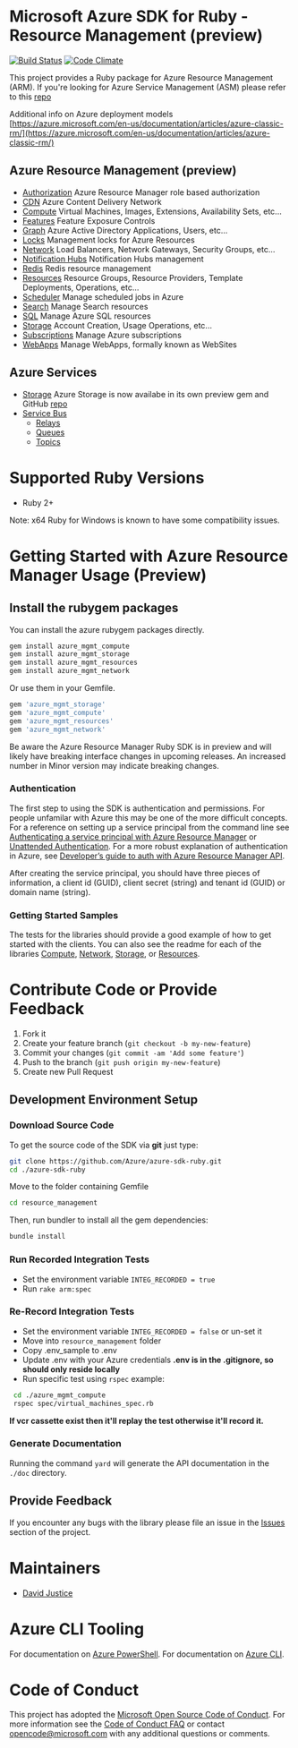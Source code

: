 
# Microsoft Azure SDK for Ruby - Resource Management (preview)
[![Build Status](https://travis-ci.org/Azure/azure-sdk-ruby.png?branch=master)](https://travis-ci.org/Azure/azure-sdk-ruby) [![Code Climate](https://codeclimate.com/github/Azure/azure-sdk-ruby/badges/gpa.svg)](https://codeclimate.com/github/Azure/azure-sdk-ruby)

This project provides a Ruby package for Azure Resource Management (ARM).
If you're looking for Azure Service Management (ASM) please refer to this [repo](https://github.com/Azure/azure-sdk-for-ruby/tree/master/service_management)

Additional info on Azure deployment models [https://azure.microsoft.com/en-us/documentation/articles/azure-classic-rm/](https://azure.microsoft.com/en-us/documentation/articles/azure-classic-rm/)

## Azure Resource Management (preview)
* [Authorization](https://rubygems.org/gems/azure_mgmt_authorization) Azure Resource Manager role based authorization
* [CDN](https://rubygems.org/gems/azure_mgmt_cdn) Azure Content Delivery Network
* [Compute](https://rubygems.org/gems/azure_mgmt_compute) Virtual Machines, Images, Extensions, Availability Sets, etc...
* [Features](https://rubygems.org/gems/azure_mgmt_features) Feature Exposure Controls
* [Graph](https://rubygems.org/gems/azure_mgmt_graph) Azure Active Directory Applications, Users, etc...
* [Locks](https://rubygems.org/gems/azure_mgmt_locks) Management locks for Azure Resources
* [Network](https://rubygems.org/gems/azure_mgmt_network) Load Balancers, Network Gateways, Security Groups, etc...
* [Notification Hubs](https://rubygems.org/gems/azure_mgmt_notification_hubs) Notification Hubs management
* [Redis](https://rubygems.org/gems/azure_mgmt_redis) Redis resource management
* [Resources](https://rubygems.org/gems/azure_mgmt_resources) Resource Groups, Resource Providers, Template Deployments, Operations, etc...
* [Scheduler](https://rubygems.org/gems/azure_mgmt_scheduler) Manage scheduled jobs in Azure
* [Search](https://rubygems.org/gems/azure_mgmt_search) Manage Search resources
* [SQL](https://rubygems.org/gems/azure_mgmt_sql) Manage Azure SQL resources
* [Storage](https://rubygems.org/gems/azure_mgmt_storage) Account Creation, Usage Operations, etc...
* [Subscriptions](https://rubygems.org/gems/azure_mgmt_subscriptions) Manage Azure subscriptions
* [WebApps](https://rubygems.org/gems/azure_mgmt_web) Manage WebApps, formally known as WebSites

## Azure Services
* [Storage](https://github.com/Azure/azure-sdk-for-ruby/blob/master/service_management/README.md#storage)
 Azure Storage is now availabe in its own preview gem and GitHub [repo](https://github.com/Azure/azure-storage-ruby)
* [Service Bus](https://github.com/Azure/azure-sdk-for-ruby/blob/master/service_management/README.md#service-bus)
    * [Relays](https://github.com/Azure/azure-sdk-for-ruby/blob/master/service_management/README.md#relays)
    * [Queues](https://github.com/Azure/azure-sdk-for-ruby/blob/master/service_management/README.md#sb-queues)
    * [Topics](https://github.com/Azure/azure-sdk-for-ruby/blob/master/service_management/README.md#topics)

# Supported Ruby Versions

* Ruby 2+

Note: x64 Ruby for Windows is known to have some compatibility issues.

# Getting Started with Azure Resource Manager Usage (Preview)

## Install the rubygem packages

You can install the azure rubygem packages directly.

```bash
gem install azure_mgmt_compute
gem install azure_mgmt_storage
gem install azure_mgmt_resources
gem install azure_mgmt_network
```

Or use them in your Gemfile.

```Ruby
gem 'azure_mgmt_storage'
gem 'azure_mgmt_compute'
gem 'azure_mgmt_resources'
gem 'azure_mgmt_network'
```

Be aware the Azure Resource Manager Ruby SDK is in preview and will likely have breaking interface changes in upcoming
releases. An increased number in Minor version may indicate breaking changes. 

### Authentication

The first step to using the SDK is authentication and permissions. For people unfamilar with Azure this may be one of
the more difficult concepts. For a reference on setting up a service principal from the command line see
[Authenticating a service principal with Azure Resource Manager](http://aka.ms/cli-service-principal) or
[Unattended Authentication](http://aka.ms/auth-unattended). For a more robust explanation of authentication in Azure,
see [Developer’s guide to auth with Azure Resource Manager API](http://aka.ms/arm-auth-dev-guide).

After creating the service principal, you should have three pieces of information, a client id (GUID), client secret
(string) and tenant id (GUID) or domain name (string).

### Getting Started Samples
The tests for the libraries should provide a good example of how to get started with the clients. You can also see the
readme for each of the libraries [Compute](resource_management/azure_mgmt_compute),
[Network](resource_management/azure_mgmt_network), [Storage](resource_management/azure_mgmt_storage), or [Resources](resource_management/azure_mgmt_resources).

# Contribute Code or Provide Feedback

1. Fork it
2. Create your feature branch (`git checkout -b my-new-feature`)
3. Commit your changes (`git commit -am 'Add some feature'`)
4. Push to the branch (`git push origin my-new-feature`)
5. Create new Pull Request


## Development Environment Setup

### Download Source Code

To get the source code of the SDK via **git** just type:

```bash
git clone https://github.com/Azure/azure-sdk-ruby.git
cd ./azure-sdk-ruby
```
Move to the folder containing Gemfile
```bash
cd resource_management
```
Then, run bundler to install all the gem dependencies:

```bash
bundle install
```

### Run Recorded Integration Tests
 * Set the environment variable ``INTEG_RECORDED = true``
 * Run ``rake arm:spec``

### Re-Record Integration Tests
 * Set the environment variable ``INTEG_RECORDED = false`` or un-set it
 * Move into ``resource_management`` folder
 * Copy .env_sample to .env
 * Update .env with your Azure credentials **.env is in the .gitignore, so should only reside locally**
 * Run specific test using ``rspec``
 example:
```bash
 cd ./azure_mgmt_compute
 rspec spec/virtual_machines_spec.rb
```
**If vcr cassette exist then it'll replay the test otherwise it'll record it.**

### Generate Documentation

Running the command ``yard`` will generate the API documentation in the `./doc` directory.

## Provide Feedback

If you encounter any bugs with the library please file an issue in the [Issues](https://github.com/Azure/azure-sdk-ruby/issues) section of the project.

# Maintainers

* [David Justice](https://github.com/devigned)

# Azure CLI Tooling

For documentation on [Azure PowerShell](http://github.com/azure/azure-powershell).
For documentation on [Azure CLI](http://github.com/azure/azure-xplat-cli).

# Code of Conduct 
This project has adopted the [Microsoft Open Source Code of Conduct](https://opensource.microsoft.com/codeofconduct/). For more information see the [Code of Conduct FAQ](https://opensource.microsoft.com/codeofconduct/faq/) or contact [opencode@microsoft.com](mailto:opencode@microsoft.com) with any additional questions or comments.